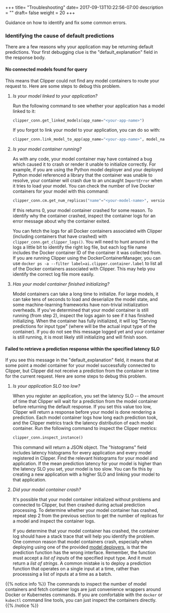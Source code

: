 +++
title= "Troubleshooting"
date= 2017-09-13T10:22:56-07:00
description = ""
draft= false
weight = 20
+++

Guidance on how to identify and fix some common errors.


### Identifying the cause of default predictions

There are a few reasons why your application may be returning default predictions.
Your first debugging clue is the "default\_explanation" field in the response body.

#### No connected models found for query

This means that Clipper could not find any model containers to route your request to.
Here are some steps to debug this problem.

1. *Is your model linked to your application?*

      Run the following command to see whether your application has a model linked to it:
      ```py
      clipper_conn.get_linked_models(app_name="<your-app-name>")
      ```
      If you forgot to link your model to your application, you can do so with:
      ```py
      clipper_conn.link_model_to_app(app_name="<your-app-name>", model_name="<your-model-name>")
      ```

2. *Is your model container running?*

      As with any code, your model container may have contained
      a bug which caused it to crash or render it unable to initialize correctly.
      For example, if you are using the Python model deployer and your deployed Python model referenced a library
      that the container was unable to resolve, your container will crash due to an uncaught `ImportError` when it tries
      to load your model. You can check the number of live Docker containers for your model with this command:
      ```py
      clipper_conn.cm.get_num_replicas("name"="<your-model-name>", version="<your-model-version>")
      ```
      If this returns 0, your model container crashed for some reason. To identify why the container crashed, inspect the
      container logs for an error message about why the container exited.

      You can fetch the logs for all Docker containers associated with Clipper 
      (including containers that have crashed) with `clipper_conn.get_clipper_logs()`. You will need
      to hunt around in the logs a little bit to identify the right log file, but each log file name includes
      the Docker container ID of the container it was collected from. If you are running Clipper using the
      DockerContainerManager, you can use `docker ps -a --filter label=ai.clipper.container.label` to list
      all of the Docker containers associated with Clipper. This may help you identify the correct log file more easily.

3. *Has your model container finished initializing?*

      Model containers can take a long time to initialize. For large models, it can take tens of seconds
      to load and deserialize the model state, and some machine-learning frameworks have non-trivial initialization
      overheads. If you've determined that your model container is still running (from step 2), inspect the logs again
      to see if it has finished initializing. When the container has fully initialized, it will log "Serving predictions for
      <your-input-type> input type" (where <your-input-type> will be the actual input type of the container). If you do not
      see this message logged yet and your container is still running, it is most likely still initializing and will finish
      soon.


#### Failed to retrieve a prediction response within the specified latency SLO

If you see this message in the "default\_explanation" field, it means that at some point a
model container for your model successfully connected to Clipper, but Clipper did not receive
a prediction from the container in time for the current request. Here are some steps to debug this
problem.

1. *Is your application SLO too low?*

      When you register an application, you set the latency SLO -- the amount of time that Clipper
      will wait for a prediction from the model container before returning the default response.
      If you set this value too low, Clipper will return a response before your model is done 
      rendering a prediction. Each model container logs how long each prediction took, and the Clipper
      metrics track the latency distribution of each model container. Run the following command to inspect
      the Clipper metrics:

      ```py
      clipper_conn.inspect_instance()
      ```
      
      This command will return a JSON object. The "histograms" field includes latency histograms
      for every application and every model registered in Clipper. Find the relevant histograms for your
      model and application. If the mean prediction latency for your model is higher than the latency SLO you
      set, your model is too slow. You can fix this by creating a new application with a higher SLO and
      linking your model to that application.

2. *Did your model container crash?*

      It's possible that your model container initialized without problems and connected to Clipper,
      but then crashed during actual prediction processing. To determine whether your model container
      has crashed, repeat step 2 from the previous section to get the number of replicas for a model
      and inspect the container logs.

      If you determine that your model container has crashed, the container log should have a stack trace
      that will help you identify the problem. One common reason that model containers crash, especially
      when deploying using one of the provided [model deployers](http://docs.clipper.ai/en/release-0.2/#model-deployers),
      is that the prediction function has the wrong interface. Remember, the function must accept a
      *list of inputs* of the specified input type. And it must return a *list of strings*. A common
      mistake is to deploy a prediction function that operates on a single input at a time,
      rather than processsing a list of inputs at a time as a batch.


{{% notice info %}}
The commands to inspect the number of model containers and fetch container logs are just convenience
wrappers around Docker or Kubernetes commands. If you are comfortable with the `docker` or `kubectl`
command line tools, you can just inspect the containers directly.
{{% /notice %}}
